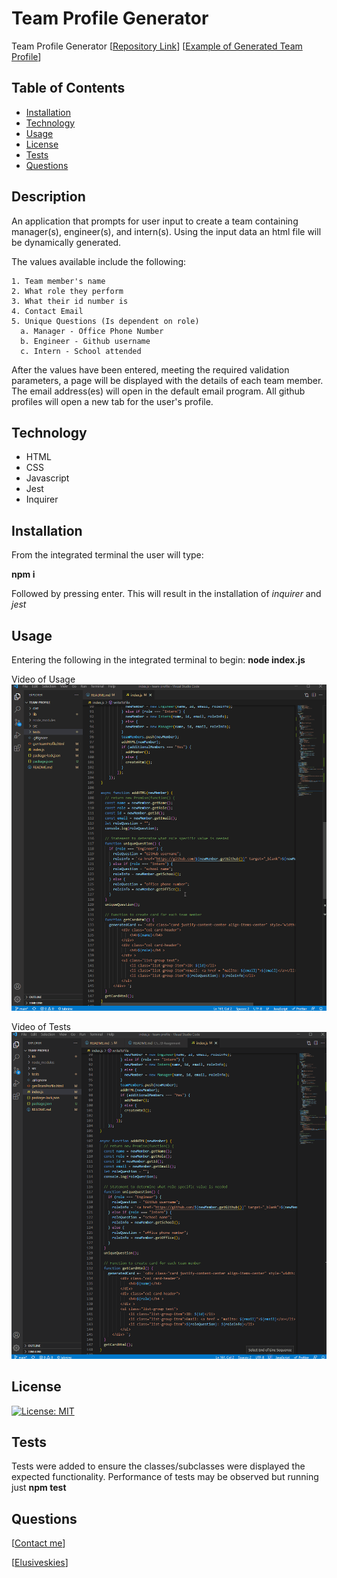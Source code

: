 # Team Profile Generator
Team Profile Generator
[[Repository Link](https://github.com/ElusiveSkies/team-profile)]
[[Example of Generated Team Profile](https://elusiveskies.github.io/team-profile/genTeamProfile.html)]

## Table of Contents

- [Installation](#Installation)
- [Technology](#Technology)
- [Usage](#Usage)
- [License](#License)
- [Tests](#Tests)
- [Questions](#Questions)

## Description

An application that prompts for user input to create a team containing manager(s), engineer(s), and intern(s).
Using the input data an html file will be dynamically generated.

The values available include the following:

    1. Team member's name
    2. What role they perform
    3. What their id number is
    4. Contact Email
    5. Unique Questions (Is dependent on role)
      a. Manager - Office Phone Number 
      b. Engineer - Github username
      c. Intern - School attended

After the values have been entered, meeting the required validation parameters, a page will be displayed with the details of each team member. The email address(es) will open in the default email program. All github profiles will open a new tab for the user's profile.

## Technology

- HTML
- CSS
- Javascript
- Jest
- Inquirer

## Installation

From the integrated terminal the user will type:

  **npm i**

Followed by pressing enter.
This will result in the installation of *inquirer* and *jest*

## Usage

Entering the following in the integrated terminal to begin:
**node index.js**

Video of Usage
![Video of Usage](./lib/img/TeamProfileGen.gif)

Video of Tests
![Video of Tests](./lib/img/TeamProfileGenTest.gif)

## License

[![License: MIT](https://img.shields.io/badge/License-MIT-yellow.svg)](https://opensource.org/licenses/MIT)

## Tests

Tests were added to ensure the classes/subclasses were displayed the expected functionality.
Performance of tests may be observed but running just
**npm test**

## Questions

[[Contact me](mailto:elusiveskies@gmail.com)]

[[Elusiveskies](https://www.github.com/Elusiveskies)]